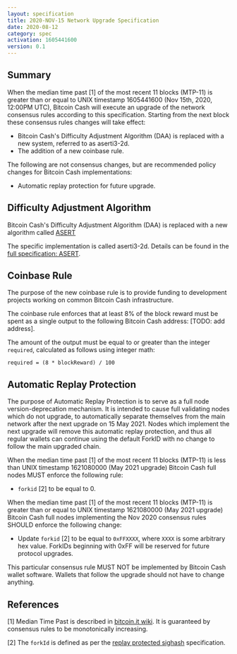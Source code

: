 ```yaml
---
layout: specification
title: 2020-NOV-15 Network Upgrade Specification
date: 2020-08-12
category: spec
activation: 1605441600
version: 0.1
---
```


## Summary

When the median time past [1] of the most recent 11 blocks (MTP-11) is greater than or equal to UNIX timestamp 1605441600 (Nov 15th, 2020, 12:00PM UTC),
Bitcoin Cash will execute an upgrade of the network consensus rules according to this specification.
Starting from the next block these consensus rules changes will take effect:

* Bitcoin Cash's Difficulty Adjustment Algorithm (DAA) is replaced with a new system, referred to as aserti3-2d.
* The addition of a new coinbase rule.

The following are not consensus changes, but are recommended policy changes for Bitcoin Cash implementations:

* Automatic replay protection for future upgrade.

## Difficulty Adjustment Algorithm

Bitcoin Cash's Difficulty Adjustment Algorithm (DAA) is replaced with a new algorithm called [ASERT](http://toom.im/files/da-asert.pdf) 

The specific implementation is called aserti3-2d. Details can be found in the [full specification: ASERT](https://github.com/bitcoincashorg/bitcoincash.org/blob/master/spec/2020-11-15-asert.md).

## Coinbase Rule

The purpose of the new coinbase rule is to provide funding to development projects working on common Bitcoin Cash infrastructure.
 
The coinbase rule enforces that at least 8% of the block reward must be spent as a single output to the following Bitcoin Cash address:
[TODO: add address].

The amount of the output must be equal to or greater than the integer `required`, calculated as follows using integer math:
```
required = (8 * blockReward) / 100
```

## Automatic Replay Protection

The purpose of Automatic Replay Protection is to serve as a full node version-deprecation mechanism. It is intended to cause 
full validating nodes which do not upgrade, to automatically separate themselves from the main network after the next
upgrade on 15 May 2021. Nodes which implement the next upgrade will remove this automatic replay protection, and thus all regular
wallets can continue using the default ForkID with no change to follow the main upgraded chain.

When the median time past [1] of the most recent 11 blocks (MTP-11) is less than UNIX timestamp 1621080000 (May 2021 upgrade)
Bitcoin Cash full nodes MUST enforce the following rule:

 * `forkid` [2] to be equal to 0.

When the median time past [1] of the most recent 11 blocks (MTP-11) is greater than or equal to UNIX timestamp 1621080000
(May 2021 upgrade) Bitcoin Cash full nodes implementing the Nov 2020 consensus rules SHOULD enforce the following change:

 * Update `forkid` [2] to be equal to `0xFFXXXX`, where `XXXX` is some arbitrary hex value.
   ForkIDs beginning with 0xFF will be reserved for future protocol upgrades.

This particular consensus rule MUST NOT be implemented by Bitcoin Cash wallet software. Wallets that follow the upgrade
should not have to change anything.

## References

[1] Median Time Past is described in [bitcoin.it wiki](https://en.bitcoin.it/wiki/Block_timestamp).
It is guaranteed by consensus rules to be monotonically increasing.

[2] The `forkId` is defined as per the [replay protected sighash](replay-protected-sighash.md) specification.
